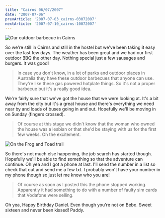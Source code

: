 ```yaml
---
title: "Cairns 06/07/2007"
date: "2007-07-06"
prevArticle: '2007-07-03_cairns-03072007'
nextArticle: '2007-07-10_cairns-10072007'
---
```

![Our outdoor barbecue in Cairns](/images/P7040342.JPG "Our outdoor barbecue in Cairns")

So we're still in Cairns and still in the hostel but we've been taking it easy over the last few days. The weather has been great and we had our first outdoor BBQ the other day. Nothing special just a few sausages and burgers. It was good!

> In case you don't know, in a lot of parks and outdoor places in Australia they have these outdoor barbecues that anyone can use. They're like these gas powered hotplate things. So it's not a proper barbecue but it's a really good idea.
 
We're fairly sure that we've got the house that we were looking at. It's a bit away from the city but it's a great house and there's everything we need near by and loads of buses going in and out. Hopefully we'll be moving in on Sunday (fingers crossed).

> Of course at this stage we didn't know that the woman who owned the house was a lesbian or that she'd be staying with us for the first few weeks. Oh the excitement.

![On the Frog and Toad trail](/images/P7070377.JPG "On the Frog and Toad trail")

So there's not much else happening, the job search has started though. Hopefully we'll be able to find something so that the adventure can continue. Oh yea and I got a phone at last. I'll send the number in a list so check that out and send me a few txt. I probably won't have your number in my phone though so just let me know who you are!

> Of course as soon as I posted this the phone stopped working. Apparently it had something to do with a number of faulty sim cards that Vodafone were selling.


Oh yea, Happy Birthday Daniel. Even though you're not on Bebo.
Sweet sixteen and never been kissed!
Paddy.